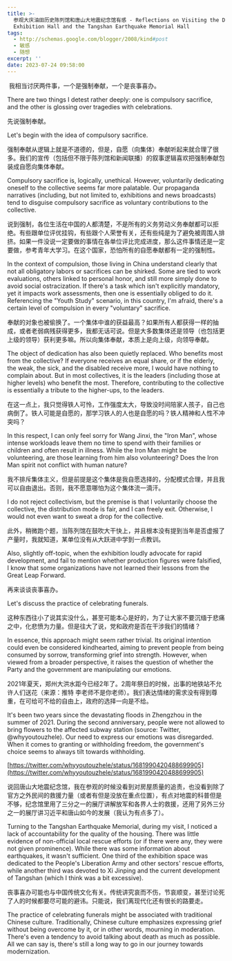 ```yaml
---
title: >-
  参观大庆油田历史陈列馆和唐山大地震纪念馆有感 - Reflections on Visiting the Daqing Oilfield History
  Exhibition Hall and the Tangshan Earthquake Memorial Hall
tags:
  - http://schemas.google.com/blogger/2008/kind#post
  - 敏感
  - 随想
excerpt: ''
date: 2023-07-24 09:58:00
---
```


<!-- more -->
 我相当讨厌两件事，一个是强制奉献，一个是丧事喜办。

There are two things I detest rather deeply: one is compulsory sacrifice, and the other is glossing over tragedies with celebrations.

  

先说强制奉献。

Let's begin with the idea of compulsory sacrifice.

  

强制奉献从逻辑上就是不道德的，但是，自愿（向集体）奉献听起来就合理了很多。我们的宣传（包括但不限于陈列馆和新闻联播）的叙事逻辑喜欢把强制奉献包装成自愿向集体奉献。

Compulsory sacrifice is, logically, unethical. However, voluntarily dedicating oneself to the collective seems far more palatable. Our propaganda narratives (including, but not limited to, exhibitions and news broadcasts) tend to disguise compulsory sacrifice as voluntary contributions to the collective.

  

说到强制，各位生活在中国的人都清楚，不是所有的义务劳动义务奉献都可以拒绝。有些跟单位评优挂钩，有些跟个人荣誉有关，还有些纯是为了避免被周围人排挤。如果一件没说一定要做的事情在各单位评比完成进度，那么这件事情还是一定要做，参考青年大学习。在这个国家，恐怕所有的自愿奉献都有一定的强制性。

In the context of compulsion, those living in China understand clearly that not all obligatory labors or sacrifices can be shirked. Some are tied to work evaluations, others linked to personal honor, and still more simply done to avoid social ostracization. If there's a task which isn't explicitly mandatory, yet it impacts work assessments, then one is essentially obliged to do it. Referencing the "Youth Study" scenario, in this country, I'm afraid, there's a certain level of compulsion in every "voluntary" sacrifice.

  

奉献的对象也被偷换了。一个集体中谁的获益最高？如果所有人都获得一样的抽成，或者老弱病残获得更多，我都无话可说。但是大多数集体还是领导（也包括更上级的领导）获利更多嘛。所以向集体奉献，本质上是向上级，向领导奉献。

The object of dedication has also been quietly replaced. Who benefits most from the collective? If everyone receives an equal share, or if the elderly, the weak, the sick, and the disabled receive more, I would have nothing to complain about. But in most collectives, it is the leaders (including those at higher levels) who benefit the most. Therefore, contributing to the collective is essentially a tribute to the higher-ups, to the leaders.

  

在这一点上，我只觉得铁人可怜，工作强度太大，导致没时间陪家人孩子，自己也病倒了。铁人可能是自愿的，那学习铁人的人也是自愿的吗？铁人精神和人性不冲突吗？

In this respect, I can only feel sorry for Wang Jinxi, the "Iron Man", whose intense workloads leave them no time to spend with their families or children and often result in illness. While the Iron Man might be volunteering, are those learning from him also volunteering? Does the Iron Man spirit not conflict with human nature?

  

我不排斥集体主义，但是前提是这个集体是我自愿选择的，分配模式合理，并且我可以自由退出。否则，我不愿意哪怕为这个集体流一滴汗。

I do not reject collectivism, but the premise is that I voluntarily choose the collective, the distribution mode is fair, and I can freely exit. Otherwise, I would not even want to sweat a drop for the collective.

  

此外，稍微跑个题，当陈列馆在鼓吹大干快上，并且根本没有提到当年是否虚报了产量时，我就知道，某单位没有从大跃进中学到一点教训。

Also, slightly off-topic, when the exhibition loudly advocate for rapid development, and fail to mention whether production figures were falsified, I know that some organizations have not learned their lessons from the Great Leap Forward.

  

再来谈谈丧事喜办。

Let's discuss the practice of celebrating funerals.

  

这种东西往小了说其实没什么，甚至可能本心是好的，为了让大家不要沉缅于悲痛之中，化悲愤为力量。但是往大了说，党和政府是否在干涉我们的情绪？

In essence, this approach might seem rather trivial. Its original intention could even be considered kindhearted, aiming to prevent people from being consumed by sorrow, transforming grief into strength. However, when viewed from a broader perspective, it raises the question of whether the Party and the government are manipulating our emotions.

  

2021年夏天，郑州大洪水距今已经2年了。2周年祭日的时候，出事的地铁站不允许人们送花（来源：推特 李老师不是你老师）。我们表达情绪的需求没有得到尊重，在可给可不给的自由上，政府的选择一向是不给。

It's been two years since the devastating floods in Zhengzhou in the summer of 2021. During the second anniversary, people were not allowed to bring flowers to the affected subway station (source: Twitter, @whyyoutouzhele). Our need to express our emotions was disregarded. When it comes to granting or withholding freedom, the government's choice seems to always tilt towards withholding.

[https://twitter.com/whyyoutouzhele/status/1681990420488699905](https://twitter.com/whyyoutouzhele/status/1681990420488699905)

  

说回唐山大地震纪念馆，我在参观的时候没看到对房屋质量的追责，也没看到除了官方之外民间的救援力量（或者有但是没放在重点位置），有点对地震的科普但是不够，纪念馆里用了三分之一的展厅讲解放军和各界人士的救援，还用了另外三分之一的展厅讲习近平和唐山如今的发展（我认为有点多了）。

Turning to the Tangshan Earthquake Memorial, during my visit, I noticed a lack of accountability for the quality of the housing. There was little evidence of non-official local rescue efforts (or if there were any, they were not given prominence). While there was some information about earthquakes, it wasn't sufficient. One third of the exhibition space was dedicated to the People's Liberation Army and other sectors' rescue efforts, while another third was devoted to Xi Jinping and the current development of Tangshan (which I think was a bit excessive).

  

丧事喜办可能也与中国传统文化有关。传统讲究哀而不伤，节哀顺变，甚至讨论死了人的时候都要尽可能的避讳。只能说，我们离现代化还有很长的路要走。

The practice of celebrating funerals might be associated with traditional Chinese culture. Traditionally, Chinese culture emphasizes expressing grief without being overcome by it, or in other words, mourning in moderation. There's even a tendency to avoid talking about death as much as possible. All we can say is, there's still a long way to go in our journey towards modernization.